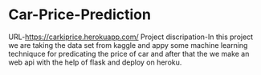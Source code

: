 # Car-Price-Prediction
URL-https://carkiprice.herokuapp.com/
Project discripation-In this project we are taking the data set from kaggle and appy some machine learning techniquce 
for predicating the price of car and after that the we make an web api with the help of flask and deploy on heroku.
